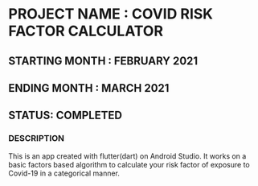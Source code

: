 # PROJECT NAME : COVID RISK FACTOR CALCULATOR

## STARTING MONTH : FEBRUARY 2021
## ENDING MONTH : MARCH 2021

## STATUS: COMPLETED

### DESCRIPTION

This is an app created with flutter(dart) on Android Studio. It works on a basic factors based algorithm to calculate your risk factor of exposure to Covid-19 in a categorical manner.



